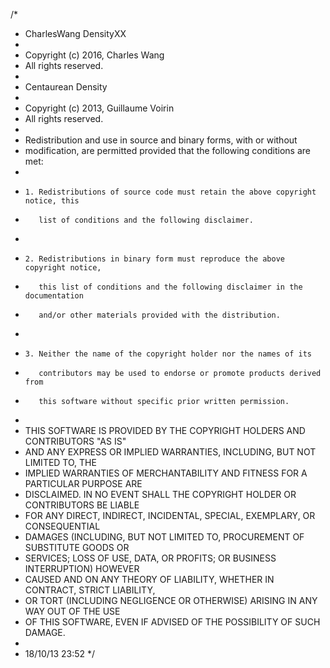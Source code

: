 /*
 * CharlesWang DensityXX
 *
 * Copyright (c) 2016, Charles Wang
 * All rights reserved.
 *
 * Centaurean Density
 *
 * Copyright (c) 2013, Guillaume Voirin
 * All rights reserved.
 *
 * Redistribution and use in source and binary forms, with or without
 * modification, are permitted provided that the following conditions are met:
 *
 *     1. Redistributions of source code must retain the above copyright notice, this
 *        list of conditions and the following disclaimer.
 *
 *     2. Redistributions in binary form must reproduce the above copyright notice,
 *        this list of conditions and the following disclaimer in the documentation
 *        and/or other materials provided with the distribution.
 *
 *     3. Neither the name of the copyright holder nor the names of its
 *        contributors may be used to endorse or promote products derived from
 *        this software without specific prior written permission.
 *
 * THIS SOFTWARE IS PROVIDED BY THE COPYRIGHT HOLDERS AND CONTRIBUTORS "AS IS"
 * AND ANY EXPRESS OR IMPLIED WARRANTIES, INCLUDING, BUT NOT LIMITED TO, THE
 * IMPLIED WARRANTIES OF MERCHANTABILITY AND FITNESS FOR A PARTICULAR PURPOSE ARE
 * DISCLAIMED. IN NO EVENT SHALL THE COPYRIGHT HOLDER OR CONTRIBUTORS BE LIABLE
 * FOR ANY DIRECT, INDIRECT, INCIDENTAL, SPECIAL, EXEMPLARY, OR CONSEQUENTIAL
 * DAMAGES (INCLUDING, BUT NOT LIMITED TO, PROCUREMENT OF SUBSTITUTE GOODS OR
 * SERVICES; LOSS OF USE, DATA, OR PROFITS; OR BUSINESS INTERRUPTION) HOWEVER
 * CAUSED AND ON ANY THEORY OF LIABILITY, WHETHER IN CONTRACT, STRICT LIABILITY,
 * OR TORT (INCLUDING NEGLIGENCE OR OTHERWISE) ARISING IN ANY WAY OUT OF THE USE
 * OF THIS SOFTWARE, EVEN IF ADVISED OF THE POSSIBILITY OF SUCH DAMAGE.
 *
 * 18/10/13 23:52
 */
